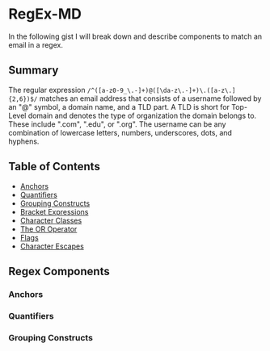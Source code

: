 # RegEx-MD

In the following gist I will break down and describe components to match an email in a regex. 

## Summary

The regular expression ```/^([a-z0-9_\.-]+)@([\da-z\.-]+)\.([a-z\.]{2,6})$/``` matches an email address that consists of a username followed by an "@" symbol, a domain name, and a TLD part. A TLD is short for Top-Level domain and denotes the type of organization the domain belongs to. These include ".com", ".edu", or ".org". 
The username can be any combination of lowercase letters, numbers, underscores, dots, and hyphens.

## Table of Contents

- [Anchors](#anchors)
- [Quantifiers](#quantifiers)
- [Grouping Constructs](#grouping-constructs)
- [Bracket Expressions](#bracket-expressions)
- [Character Classes](#character-classes)
- [The OR Operator](#the-or-operator)
- [Flags](#flags)
- [Character Escapes](#character-escapes)

## Regex Components

### Anchors

### Quantifiers

### Grouping Constructs

### Bracket Expressions

### Character Classes

### The OR Operator

### Flags

### Character Escapes

## Author

A short section about the author with a link to the author's GitHub profile (replace with your information and a link to your profile)
